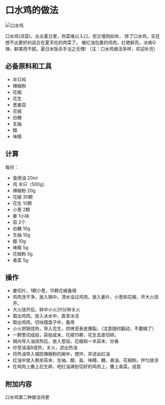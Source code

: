 # 口水鸡的做法


![口水鸡](./口水鸡.jpg)



口水鸡(凉菜)，炎炎夏日里，热菜难以入口，但又嗜肉如命，
除了口水鸡，实在想不出更好的适合在夏天吃的肉菜了。
被红油包裹的鸡肉，红艳鲜亮，冰爽Q弹，鲜美而不腻。夏日米饭杀手当之无愧!
（注：口水鸡做法多样，欢迎补充）

## 必备原料和工具


- 半只鸡
- 辣椒粉
- 花椒
- 花生
- 葱姜蒜
- 花椒
- 白糖
- 生抽
- 醋
- 味精
## 计算


每份：

- 食用油   20ml
- 鸡     半只（500g）         
- 辣椒粉   20g
- 花椒     30颗   
- 花生     10颗
- 小葱     2颗
- 姜       1小块
- 蒜       2个 
- 白糖     10g
- 生抽     10g
- 醋       10g
- 味精     5g
- 花椒粉   5g
- 香菜     5g
## 操作


- 姜切片，1颗小葱，15颗花椒备用
- 鸡肉洗干净，放入锅中，清水没过鸡肉，放入姜片、小葱和花椒，开大火烧开。
- 大火烧开后，转中小火20分钟关火
- 取出鸡肉，放入冰水中，直至冰凉
- 取出鸡肉，切块摆盘子中，备用
- 小火把锅烧热，导入花生，烘烤至表皮爆裂。（注意随时翻动，不要糊了）
- 一颗葱切成段，蒜拍成末，花椒15颗，花生去皮切碎。
- 锅内导入油烧热后，放入葱段，花椒和一半蒜末，炒香
- 炒至油温8成热，关火，滤出热油
- 将热油导入城防辣椒粉的碗中，搅拌，并滤出红油
- 红油中放入剩余蒜末、生抽、醋、盐、味精、糖、香油、花椒粉。拌匀放凉
- 在鸡肉上撒上花生碎，吧红油淋到切好的鸡肉上，撒上香菜。成盘


## 附加内容
口水鸡第二种做法待更



